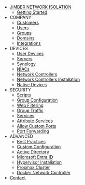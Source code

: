 <!-- docs/_sidebar.md -->
* [JIMBER NETWORK ISOLATION](./)
  * [Getting Started](./gettingstarted/index)
* COMPANY
  * [Customers](./company/customers/customers)
  * [Users](./company/users/users)
  * [Groups](./company/groups/groups)
  * [Domains](./company/domains/domains)
  * [Integrations](./company/integrations/integrations)
* DEVICES
  * [User Devices](./devices/userdevices/userdevices)
  * [Servers](./devices/servers/servers)
  * [Synology](./devices/synology/synology)
  * [NIACs](./devices/niacs/niacs)
  * [Network Controllers](./devices/networkcontrollers/networkcontrollers)
  * [Network Controllers Installation](./devices/networkcontrollerssetup/SettingUpServer.md)
  * [Native Devices](./devices/nativedevices/nativedevices.md)
* SECURITY
  * [Scripts](./rules/scripts/scripts)
  * [Group Configuration](./rules/groupconfiguration/groupconfiguration)
  * [Web Filtering](./rules/webfiltering/webfiltering)
  * [Group Traffic](./rules/grouptraffic/grouptraffic)
  * [Services](./rules/services/services)
  * [Attribute Services](./rules/attribute_services/attribute_services)
  * [Allow Custom Ports](./rules/customports/customports)
  * [Port Forwarding](./rules/portforwarding/portforwarding)
* ADVANCED
  * [Best Practices](./advanced/bestpractices/bestpractices)
  * [Custom Configuration](./advanced/customconfiguration/customconfiguration)
  * [Active Directory](./advanced/activedirectory/activedirectory)
  * [Microsoft Entra ID](./advanced/entraid/entraid)
  * [Hypervisor Installation](./advanced/hypervisorinstallation/hypervisorinstallation.md)
  * [Proxmox Cluster](./advanced/proxmox/proxmox)
  * [Docker Network Controller](./advanced/dockernetworkcontroller/dockernetworkcontroller)
* [Contact](./contact/index)
